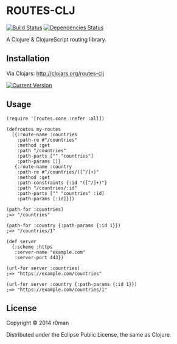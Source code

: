 # ROUTES-CLJ
  [![Build Status](https://travis-ci.org/r0man/routes-clj.png)](https://travis-ci.org/r0man/routes-clj)
  [![Dependencies Status](http://jarkeeper.com/r0man/routes-clj/status.png)](http://jarkeeper.com/r0man/routes-clj)

A Clojure & ClojureScript routing library.

## Installation

Via Clojars: http://clojars.org/routes-clj

[![Current Version](https://clojars.org/routes-clj/latest-version.svg)](https://clojars.org/routes-clj)

## Usage

```
(require '[routes.core :refer :all])

(defroutes my-routes
  [{:route-name :countries
    :path-re #"/countries"
    :method :get
    :path "/countries"
    :path-parts ["" "countries"]
    :path-params []}
   {:route-name :country
    :path-re #"/countries/([^/]+)"
    :method :get
    :path-constraints {:id "([^/]+)"}
    :path "/countries/:id"
    :path-parts ["" "countries" :id]
    :path-params [:id]}])

(path-for :countries)
;=> "/countries"

(path-for :country {:path-params {:id 1}})
;=> "/countries/1"

(def server
  {:scheme :https
   :server-name "example.com"
   :server-port 443})

(url-for server :countries)
;=> "https://example.com/countries"

(url-for server :country {:path-params {:id 1}})
;=> "https://example.com/countries/1"
```

## License

Copyright © 2014 r0man

Distributed under the Eclipse Public License, the same as Clojure.
